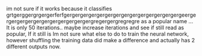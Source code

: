 im not sure if it works because it classifies grtgerggergrgergerferfgergergergergergergergergergergergergergergeergergergergergergergergergergergergregergergregregre as a popular name ... It is only 50 iterations.. maybe increase iterations and see if still read as popular, If it still is Im not sure what else to do to train the neural network, however shuffling the training data did make a difference and actually has 2 different outputs now.
